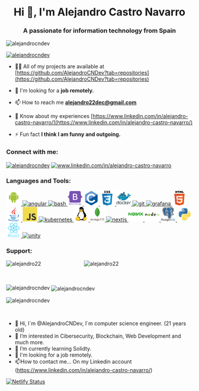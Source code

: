 
<h1 align="center">Hi 👋, I'm Alejandro Castro Navarro</h1>
<h3 align="center">A passionate for information technology from Spain</h3>

<p align="left"> <img src="https://komarev.com/ghpvc/?username=alejandrocndev&label=Profile%20views&color=0e75b6&style=flat" alt="alejandrocndev" /> </p>

<p align="left"> <a href="https://github.com/ryo-ma/github-profile-trophy"><img src="https://github-profile-trophy.vercel.app/?username=alejandrocndev" alt="alejandrocndev" /></a> </p>

- 👨‍💻 All of my projects are available at [https://github.com/AlejandroCNDev?tab=repositories](https://github.com/AlejandroCNDev?tab=repositories)

- 💞️ I'm looking for a **job remotely.**

- 📫 How to reach me **alejandro22dec@gmail.com**

- 📄 Know about my experiences [https://www.linkedin.com/in/alejandro-castro-navarro/](https://www.linkedin.com/in/alejandro-castro-navarro/)

- ⚡ Fun fact **I think I am funny and outgoing.**

<h3 align="left">Connect with me:</h3>
<p align="left">
<a href="https://dev.to/alejandrocndev" target="blank"><img align="center" src="https://raw.githubusercontent.com/rahuldkjain/github-profile-readme-generator/master/src/images/icons/Social/devto.svg" alt="alejandrocndev" height="30" width="40" /></a>
<a href="https://linkedin.com/in/www.linkedin.com/in/alejandro-castro-navarro" target="blank"><img align="center" src="https://raw.githubusercontent.com/rahuldkjain/github-profile-readme-generator/master/src/images/icons/Social/linked-in-alt.svg" alt="www.linkedin.com/in/alejandro-castro-navarro" height="30" width="40" /></a>
</p>

<h3 align="left">Languages and Tools:</h3>
<p align="left"> <a href="https://developer.android.com" target="_blank" rel="noreferrer"> <img src="https://raw.githubusercontent.com/devicons/devicon/master/icons/android/android-original-wordmark.svg" alt="android" width="40" height="40"/> </a> <a href="https://angular.io" target="_blank" rel="noreferrer"> <img src="https://angular.io/assets/images/logos/angular/angular.svg" alt="angular" width="40" height="40"/> </a> <a href="https://www.gnu.org/software/bash/" target="_blank" rel="noreferrer"> <img src="https://www.vectorlogo.zone/logos/gnu_bash/gnu_bash-icon.svg" alt="bash" width="40" height="40"/> </a> <a href="https://getbootstrap.com" target="_blank" rel="noreferrer"> <img src="https://raw.githubusercontent.com/devicons/devicon/master/icons/bootstrap/bootstrap-plain-wordmark.svg" alt="bootstrap" width="40" height="40"/> </a> <a href="https://www.cprogramming.com/" target="_blank" rel="noreferrer"> <img src="https://raw.githubusercontent.com/devicons/devicon/master/icons/c/c-original.svg" alt="c" width="40" height="40"/> </a> <a href="https://www.w3schools.com/css/" target="_blank" rel="noreferrer"> <img src="https://raw.githubusercontent.com/devicons/devicon/master/icons/css3/css3-original-wordmark.svg" alt="css3" width="40" height="40"/> </a> <a href="https://www.docker.com/" target="_blank" rel="noreferrer"> <img src="https://raw.githubusercontent.com/devicons/devicon/master/icons/docker/docker-original-wordmark.svg" alt="docker" width="40" height="40"/> </a> <a href="https://git-scm.com/" target="_blank" rel="noreferrer"> <img src="https://www.vectorlogo.zone/logos/git-scm/git-scm-icon.svg" alt="git" width="40" height="40"/> </a> <a href="https://grafana.com" target="_blank" rel="noreferrer"> <img src="https://www.vectorlogo.zone/logos/grafana/grafana-icon.svg" alt="grafana" width="40" height="40"/> </a> <a href="https://www.w3.org/html/" target="_blank" rel="noreferrer"> <img src="https://raw.githubusercontent.com/devicons/devicon/master/icons/html5/html5-original-wordmark.svg" alt="html5" width="40" height="40"/> </a> <a href="https://www.java.com" target="_blank" rel="noreferrer"> <img src="https://raw.githubusercontent.com/devicons/devicon/master/icons/java/java-original.svg" alt="java" width="40" height="40"/> </a> <a href="https://developer.mozilla.org/en-US/docs/Web/JavaScript" target="_blank" rel="noreferrer"> <img src="https://raw.githubusercontent.com/devicons/devicon/master/icons/javascript/javascript-original.svg" alt="javascript" width="40" height="40"/> </a> <a href="https://kubernetes.io" target="_blank" rel="noreferrer"> <img src="https://www.vectorlogo.zone/logos/kubernetes/kubernetes-icon.svg" alt="kubernetes" width="40" height="40"/> </a> <a href="https://www.linux.org/" target="_blank" rel="noreferrer"> <img src="https://raw.githubusercontent.com/devicons/devicon/master/icons/linux/linux-original.svg" alt="linux" width="40" height="40"/> </a> <a href="https://www.mongodb.com/" target="_blank" rel="noreferrer"> <img src="https://raw.githubusercontent.com/devicons/devicon/master/icons/mongodb/mongodb-original-wordmark.svg" alt="mongodb" width="40" height="40"/> </a> <a href="https://nextjs.org/" target="_blank" rel="noreferrer"> <img src="https://cdn.worldvectorlogo.com/logos/nextjs-2.svg" alt="nextjs" width="40" height="40"/> </a> <a href="https://www.nginx.com" target="_blank" rel="noreferrer"> <img src="https://raw.githubusercontent.com/devicons/devicon/master/icons/nginx/nginx-original.svg" alt="nginx" width="40" height="40"/> </a> <a href="https://nodejs.org" target="_blank" rel="noreferrer"> <img src="https://raw.githubusercontent.com/devicons/devicon/master/icons/nodejs/nodejs-original-wordmark.svg" alt="nodejs" width="40" height="40"/> </a> <a href="https://www.postgresql.org" target="_blank" rel="noreferrer"> <img src="https://raw.githubusercontent.com/devicons/devicon/master/icons/postgresql/postgresql-original-wordmark.svg" alt="postgresql" width="40" height="40"/> </a> <a href="https://www.python.org" target="_blank" rel="noreferrer"> <img src="https://raw.githubusercontent.com/devicons/devicon/master/icons/python/python-original.svg" alt="python" width="40" height="40"/> </a> <a href="https://reactjs.org/" target="_blank" rel="noreferrer"> <img src="https://raw.githubusercontent.com/devicons/devicon/master/icons/react/react-original-wordmark.svg" alt="react" width="40" height="40"/> </a> <a href="https://unity.com/" target="_blank" rel="noreferrer"> <img src="https://www.vectorlogo.zone/logos/unity3d/unity3d-icon.svg" alt="unity" width="40" height="40"/> </a> </p>


<h3 align="left">Support:</h3>
<p><a href="https://www.buymeacoffee.com/alejandro22"> <img align="left" src="https://cdn.buymeacoffee.com/buttons/v2/default-yellow.png" height="50" width="210" alt="alejandro22" /></a><a href="https://ko-fi.com/alejandro22"> <img align="left" src="https://cdn.ko-fi.com/cdn/kofi3.png?v=3" height="50" width="210" alt="alejandro22" /></a></p><br><br><br>


<p><img align="left" src="https://github-readme-stats.vercel.app/api/top-langs?username=alejandrocndev&show_icons=true&locale=en&layout=compact" alt="alejandrocndev" /></p>

<p>&nbsp;<img align="center" src="https://github-readme-stats.vercel.app/api?username=alejandrocndev&show_icons=true&locale=en" alt="alejandrocndev" /></p>

<p><img align="center" src="https://github-readme-streak-stats.herokuapp.com/?user=alejandrocndev&" alt="alejandrocndev" /></p>

</br>


- 👋 Hi, I´m @AlejandroCNDev, I´m computer science engineer. (21 years old)
- 👀 I’m interested in Cibersecurity, Blockchain, Web Development and much more.
- 🌱 I’m currently learning Solidty.
- 💞️ I'm looking for a job remotely.
- 📫How to contact me... On my Linkedin account (https://www.linkedin.com/in/alejandro-castro-navarro/)



[![Netlify Status](https://api.netlify.com/api/v1/badges/ca38dc02-2717-49e7-9806-c04e8eeabf3a/deploy-status)](https://app.netlify.com/sites/alejandrocastronavarro/deploys)


<!---
AlejandroCNDev/AlejandroCNDev is a ✨ special ✨ repository because its `README.md` (this file) appears on your GitHub profile.
You can click the Preview link to take a look at your changes.
--->

